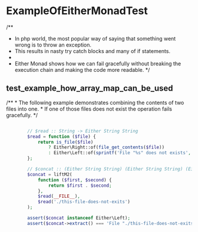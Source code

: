 # ExampleOfEitherMonadTest
/**
 * In php world, the most popular way of saying that something went wrong is to throw an exception.
 * This results in nasty try catch blocks and many of if statements.
 *
 * Either Monad shows how we can fail gracefully without breaking the execution chain and making the code more readable.
 */


## test_example_how_array_map_can_be_used
/**
     * The following example demonstrates combining the contents of two files into one.
     * If one of those files does not exist the operation fails gracefully.
     */

```php

        // $read :: String -> Either String String
        $read = function ($file) {
            return is_file($file)
                ? Either\Right::of(file_get_contents($file))
                : Either\Left::of(sprintf('File "%s" does not exists', $file));
        };

        // $concat :: (Either String String) (Either String String) (Either String String)
        $concat = liftM2(
            function ($first, $second) {
                return $first . $second;
            },
            $read(__FILE__),
            $read('./this-file-does-not-exits')
        );

        assert($concat instanceof Either\Left);
        assert($concat->extract() === 'File "./this-file-does-not-exits" does not exists');
    
```
